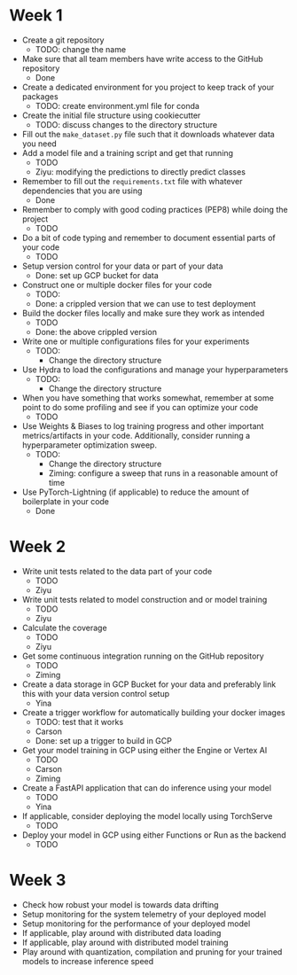 # Week 1
- Create a git repository
  - TODO: change the name
- Make sure that all team members have write access to the GitHub repository
  - Done
- Create a dedicated environment for you project to keep track of your packages
  - TODO: create environment.yml file for conda
- Create the initial file structure using cookiecutter
  - TODO: discuss changes to the directory structure
- Fill out the `make_dataset.py` file such that it downloads whatever data you need
- Add a model file and a training script and get that running
  - TODO
  - Ziyu: modifying the predictions to directly predict classes
- Remember to fill out the `requirements.txt` file with whatever dependencies that you are using
  - Done
- Remember to comply with good coding practices (PEP8) while doing the project
  - TODO
- Do a bit of code typing and remember to document essential parts of your code
  - TODO
- Setup version control for your data or part of your data
  - Done: set up GCP bucket for data
- Construct one or multiple docker files for your code
  - TODO:
  - Done: a crippled version that we can use to test deployment
- Build the docker files locally and make sure they work as intended
  - TODO
  - Done: the above crippled version
- Write one or multiple configurations files for your experiments
  - TODO:
    - Change the directory structure
- Use Hydra to load the configurations and manage your hyperparameters
  - TODO:
    - Change the directory structure
- When you have something that works somewhat, remember at some point to do some profiling and see if you can optimize your code
  - TODO
- Use Weights & Biases to log training progress and other important metrics/artifacts in your code. Additionally, consider running a hyperparameter optimization sweep.
  - TODO:
    - Change the directory structure
    - Ziming: configure a sweep that runs in a reasonable amount of time
- Use PyTorch-Lightning (if applicable) to reduce the amount of boilerplate in your code
  - Done

# Week 2
- Write unit tests related to the data part of your code
  - TODO
  - Ziyu
- Write unit tests related to model construction and or model training
  - TODO
  - Ziyu
- Calculate the coverage
  - TODO
  - Ziyu
- Get some continuous integration running on the GitHub repository
  - TODO
  - Ziming
- Create a data storage in GCP Bucket for your data and preferably link this with your data version control setup
  - Yina
- Create a trigger workflow for automatically building your docker images
  - TODO: test that it works
  - Carson
  - Done: set up a trigger to build in GCP
- Get your model training in GCP using either the Engine or Vertex AI
  - TODO
  - Carson
  - Ziming
- Create a FastAPI application that can do inference using your model
  - TODO
  - Yina
- If applicable, consider deploying the model locally using TorchServe
  - TODO
- Deploy your model in GCP using either Functions or Run as the backend
  - TODO

# Week 3
- Check how robust your model is towards data drifting
- Setup monitoring for the system telemetry of your deployed model
- Setup monitoring for the performance of your deployed model
- If applicable, play around with distributed data loading
- If applicable, play around with distributed model training
- Play around with quantization, compilation and pruning for your trained models to increase inference speed
